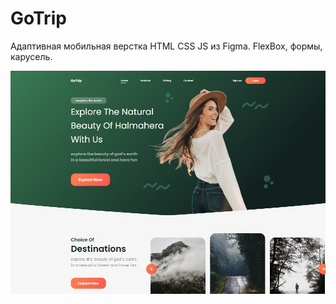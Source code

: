 # GoTrip

Адаптивная мобильная верстка HTML CSS JS из Figma. FlexBox, формы, карусель.

![GoTrip](https://github.com/8807010/Travel_project/blob/master/GoTrip.jpg)
